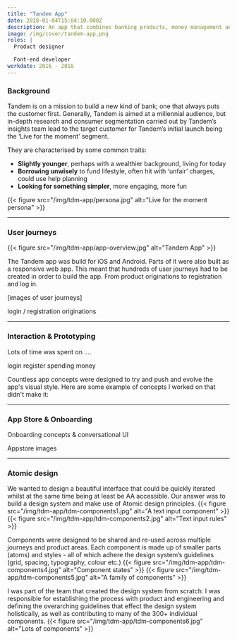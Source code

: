 ```yaml
---
title: "Tandem App"
date: 2018-01-04T15:04:10.000Z
description: An app that combines banking products, money management and helpful money saving features.
image: /img/cover/tandem-app.png
roles: |
  Product designer

  Font-end developer
workdate: 2016 - 2018
---
```

### Background

Tandem is on a mission to build a new kind of bank; one that always puts the customer first. Generally, Tandem is aimed at a millennial audience, but in-depth research and consumer segmentation carried out by Tandem’s insights team lead to the target customer for Tandem’s initial launch being the ‘Live for the moment’ segment.

They are characterised by some common traits:

* __Slightly younger__, perhaps with a wealthier background, living for today
* __Borrowing unwisely__ to fund lifestyle, often hit with ‘unfair’ charges, could use help planning
* __Looking for something simpler__, more engaging, more fun

{{< figure src="/img/tdm-app/persona.jpg" alt="Live for the moment persona" >}}

---
### User journeys

{{< figure src="/img/tdm-app/app-overview.jpg" alt="Tandem App" >}}

The Tandem app was build for iOS and Android. Parts of it were also built as a responsive web app. This meant that hundreds of user journeys had to be created in order to build the app. From product originations to registration and log in.

[images of user journeys]

login / registration
originations

---
### Interaction & Prototyping

Lots of time was spent on ....

login
register
spending money

Countless app concepts were designed to try and push and evolve the app's visual style. Here are some example of concepts I worked on that didn't make it:

---

### App Store & Onboarding

Onboarding concepts & conversational UI

Appstore images

---

### Atomic design

We wanted to design a beautiful interface that could be quickly iterated whilst at the same time being at least be AA accessible. Our answer was to build a design system and make use of Atomic design principles.
{{< figure src="/img/tdm-app/tdm-components1.jpg" alt="A text input component" >}}
{{< figure src="/img/tdm-app/tdm-components2.jpg" alt="Text input rules" >}}

Components were designed to be shared and re-used across multiple journeys and product areas.
Each component is made up of smaller parts (atoms) and styles - all of which adhere the design system’s guidelines (grid, spacing, typography, colour etc.)
{{< figure src="/img/tdm-app/tdm-components4.jpg" alt="Component states" >}}
{{< figure src="/img/tdm-app/tdm-components5.jpg" alt="A family of components" >}}

I was part of the team that created the design system from scratch. I was responsible for establishing the process with product and engineering and defining the overarching guidelines that effect the design system holistically, as well as contributing to many of the 300+ individual components.
{{< figure src="/img/tdm-app/tdm-components6.jpg" alt="Lots of components" >}}

